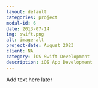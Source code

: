 ```yaml
---
layout: default
categories: project
modal-id: 6
date: 2013-07-14
img: swift.png
alt: image-alt
project-date: August 2023
client: NA
category: iOS Swift Development
description: iOS App Development
---
```


Add text here later
